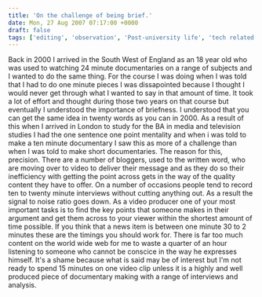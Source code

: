 ```yaml
---
title: 'On the challenge of being brief.'
date: Mon, 27 Aug 2007 07:17:00 +0000
draft: false
tags: ['editing', 'observation', 'Post-university life', 'tech related']
---
```


Back in 2000 I arrived in the South West of England as an 18 year old who was used to watching 24 minute documentaries on a range of subjects and I wanted to do the same thing. For the course I was doing when I was told that I had to do one minute pieces I was dissapointed because I thought I would never get through what I wanted to say in that amount of time. It took a lot of effort and thought during those two years on that course but eventually I understood the importance of briefness. I understood that you can get the same idea in twenty words as you can in 2000. As a result of this when I arrived in London to study for the BA in media and television studies I had the one sentence one point mentality and when i was told to make a ten minute documentary I saw this as more of a challenge than when I was told to make short documentaries. The reason for this, precision. There are a number of bloggers, used to the written word, who are moving over to video to deliver their message and as they do so their inefficiency with getting the point across gets in the way of the quality content they have to offer. On a number of occasions people tend to record ten to twenty minute interviews without cutting anything out. As a result the signal to noise ratio goes down. As a video producer one of your most important tasks is to find the key points that someone makes in their argument and get them across to your viewer within the shortest amount of time possible. If you think that a news item is between one minute 30 to 2 minutes these are the timings you should work for. There is far too much content on the world wide web for me to waste a quarter of an hour listening to someone who cannot be conscice in the way he expresses himself. It's a shame because what is said may be of interest but I'm not ready to spend 15 minutes on one video clip unless it is a highly and well produced piece of documentary making with a range of interviews and analysis.